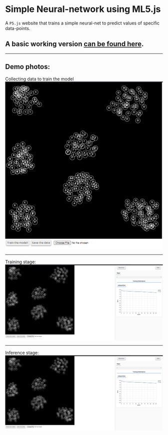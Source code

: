 # Simple Neural-network using ML5.js

A `P5.js` website that trains a simple neural-net to predict values of specific data-points.

## A basic working version [**can be found here**](https://mohammadmitwaly.github.io/ml5-basic-neural-net/index.html).

---

## Demo photos:

Collecting data to train the model  
![Collecting data](Docs/Collect-Data.png?raw=true "Collecting data to train the model")

---

Training stage:
![Training the model on the collected data](Docs/Model-Training.png?raw=true "Training the model on the collected data")

---

Inference stage:
![The model predicting based on training data](Docs/Model-Training.png?raw=true "Inference based on the training results")
